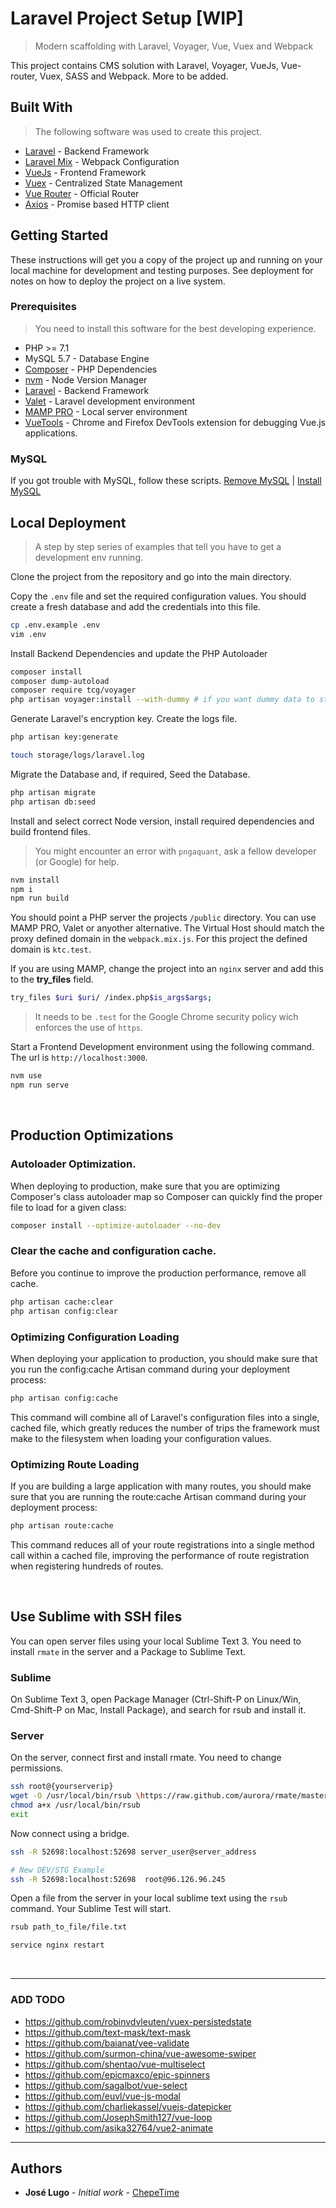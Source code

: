 # Laravel Project Setup [WIP]

> Modern scaffolding with Laravel, Voyager, Vue, Vuex and Webpack

This project contains CMS solution with Laravel, Voyager, VueJs, Vue-router, Vuex, SASS and Webpack. More to be added.

## Built With

> The following software was used to create this project.

* [Laravel](https://laravel.com/) - Backend Framework
* [Laravel Mix](https://laravel.com/docs/5.6/mix) - Webpack Configuration
* [VueJs](https://vuejs.org/) - Frontend Framework
* [Vuex](https://github.com/vuejs/vuex) - Centralized State Management
* [Vue Router](https://router.vuejs.org/) - Official Router
* [Axios](https://github.com/axios/axios) - Promise based HTTP client


## Getting Started

These instructions will get you a copy of the project up and running on your local machine for development and testing purposes. See deployment for notes on how to deploy the project on a live system.

### Prerequisites

> You need to install this software for the best developing experience.

- PHP >= 7.1
- MySQL 5.7 - Database Engine
- [Composer](https://getcomposer.org/doc/00-intro.md#installation-linux-unix-osx) - PHP Dependencies
- [nvm](https://github.com/creationix/nvm) - Node Version Manager
- [Laravel](https://laravel.com/docs/5.6/) - Backend Framework
- [Valet](https://laravel.com/docs/5.6/valet) - Laravel development environment
- [MAMP PRO](https://www.mamp.info/en/mamp-pro/) - Local server environment
- [VueTools](https://chrome.google.com/webstore/detail/vuejs-devtools/nhdogjmejiglipccpnnnanhbledajbpd) - Chrome and Firefox DevTools extension for debugging Vue.js applications.


### MySQL

If you got trouble with MySQL, follow these scripts. [Remove MySQL](https://gist.github.com/chepetime/d98e95f38217479279dfa581371f79d7) | [Install MySQL](https://gist.github.com/chepetime/e7ba6a4c668b8690a4d0c3c9c7a83616)

## Local Deployment

> A step by step series of examples that tell you have to get a development env running.


Clone the project from the repository and go into the main directory.

Copy the `.env` file and set the required configuration values. You should create a fresh database and add the credentials into this file.

```sh
cp .env.example .env
vim .env
```

Install Backend Dependencies and update the PHP Autoloader

```sh
composer install
composer dump-autoload
composer require tcg/voyager
php artisan voyager:install --with-dummy # if you want dummy data to start with
```

Generate Laravel's encryption key. Create the logs file.

```sh
php artisan key:generate

touch storage/logs/laravel.log
```

Migrate the Database and, if required, Seed the Database.

```sh
php artisan migrate
php artisan db:seed
```

Install and select correct Node version, install required dependencies and build frontend files.

> You might encounter an error with `pngaquant`, ask a fellow developer (or Google) for help.

```sh
nvm install
npm i
npm run build
```

You should point a PHP server the projects `/public` directory. You can use MAMP PRO, Valet or anyother alternative. The Virtual Host should match the proxy defined domain in the `webpack.mix.js`. For this project the defined domain is `ktc.test`.

If you are using MAMP, change the project into an `nginx` server and add this to the **try_files** field.

```sh
try_files $uri $uri/ /index.php$is_args$args;
```

> It needs to be `.test` for the Google Chrome security policy wich enforces the use of `https`.

Start a Frontend Development environment using the following command. The url is `http://localhost:3000`.

```sh
nvm use
npm run serve
```

<br>

## Production Optimizations

### Autoloader Optimization.

When deploying to production, make sure that you are optimizing Composer's class autoloader map so Composer can quickly find the proper file to load for a given class:

```sh
composer install --optimize-autoloader --no-dev
```

### Clear the cache and configuration cache.

Before you continue to improve the production performance, remove all cache.

```sh
php artisan cache:clear
php artisan config:clear
```

### Optimizing Configuration Loading

When deploying your application to production, you should make sure that you run the  config:cache Artisan command during your deployment process:

```sh
php artisan config:cache
```

This command will combine all of Laravel's configuration files into a single, cached file, which greatly reduces the number of trips the framework must make to the filesystem when loading your configuration values.

### Optimizing Route Loading

If you are building a large application with many routes, you should make sure that you are running the route:cache Artisan command during your deployment process:

```sh
php artisan route:cache
```

This command reduces all of your route registrations into a single method call within a cached file, improving the performance of route registration when registering hundreds of routes.

<br>

## Use Sublime with SSH files

You can open server files using your local Sublime Text 3. You need to install `rmate` in the server and a Package to Sublime Text.

### Sublime

On Sublime Text 3, open Package Manager (Ctrl-Shift-P on Linux/Win, Cmd-Shift-P on Mac, Install Package), and search for rsub and install it.

### Server

On the server, connect first and install rmate. You need to change permissions.

```sh
ssh root@{yourserverip}
wget -O /usr/local/bin/rsub \https://raw.github.com/aurora/rmate/master/rmate
chmod a+x /usr/local/bin/rsub
exit
```

Now connect using a bridge.

```sh
ssh -R 52698:localhost:52698 server_user@server_address

# New DEV/STG Example
ssh -R 52698:localhost:52698  root@96.126.96.245
```

Open a file from the server in your local sublime text using the `rsub` command. Your Sublime Test will start.

```sh
rsub path_to_file/file.txt
```

```sh
service nginx restart
```

<br>

---

### ADD TODO

- https://github.com/robinvdvleuten/vuex-persistedstate
- https://github.com/text-mask/text-mask
- https://github.com/baianat/vee-validate
- https://github.com/surmon-china/vue-awesome-swiper
- https://github.com/shentao/vue-multiselect
- https://github.com/epicmaxco/epic-spinners
- https://github.com/sagalbot/vue-select
- https://github.com/euvl/vue-js-modal
- https://github.com/charliekassel/vuejs-datepicker
- https://github.com/JosephSmith127/vue-loop
- https://github.com/asika32764/vue2-animate


---

## Authors

* **José Lugo** - *Initial work* - [ChepeTime](https://github.com/ChepeTime)
